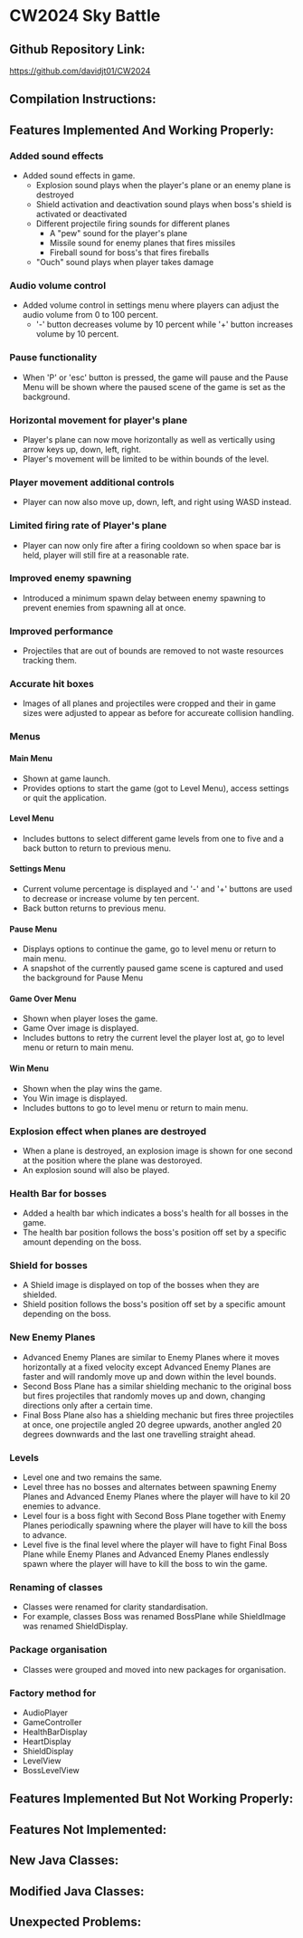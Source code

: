 # CW2024 Sky Battle

## Github Repository Link:
https://github.com/davidjt01/CW2024

## Compilation Instructions:

## Features Implemented And Working Properly:

### Added sound effects
- Added sound effects in game.
  - Explosion sound plays when the player's plane or an enemy plane is destroyed
  - Shield activation and deactivation sound plays when boss's shield is activated or deactivated
  - Different projectile firing sounds for different planes
    - A "pew" sound for the player's plane
    - Missile sound for enemy planes that fires missiles
    - Fireball sound for boss's that fires fireballs
  - "Ouch" sound plays when player takes damage

### Audio volume control
- Added volume control in settings menu where players can adjust the audio volume from 0 to 100 percent.
  - '-' button decreases volume by 10 percent while '+' button increases volume by 10 percent.

### Pause functionality
- When 'P' or 'esc' button is pressed, the game will pause and the Pause Menu will be shown where the paused scene of the game is set as the background.

### Horizontal movement for player's plane
- Player's plane can now move horizontally as well as vertically using arrow keys up, down, left, right.
- Player's movement will be limited to be within bounds of the level.

### Player movement additional controls
- Player can now also move up, down, left, and right using WASD instead.

### Limited firing rate of Player's plane
- Player can now only fire after a firing cooldown so when space bar is held, player will still fire at a reasonable rate.

### Improved enemy spawning
- Introduced a minimum spawn delay between enemy spawning to prevent enemies from spawning all at once.

### Improved performance
- Projectiles that are out of bounds are removed to not waste resources tracking them.

### Accurate hit boxes
-  Images of all planes and projectiles were cropped and their in game sizes were adjusted to appear as before for accureate collision handling.

### Menus

#### Main Menu
- Shown at game launch.
- Provides options to start the game (got to Level Menu), access settings or quit the application.

#### Level Menu
- Includes buttons to select different game levels from one to five and a back button to return to previous menu.

#### Settings Menu
- Current volume percentage is displayed and '-' and '+' buttons are used to decrease or increase volume by ten percent.
- Back button returns to previous menu.

#### Pause Menu
- Displays options to continue the game, go to level menu or return to main menu.
- A snapshot of the currently paused game scene is captured and used the background for Pause Menu

#### Game Over Menu
- Shown when player loses the game.
- Game Over image is displayed.
- Includes buttons to retry the current level the player lost at, go to level menu or return to main menu.

#### Win Menu
- Shown when the play wins the game.
- You Win image is displayed.
- Includes buttons to go to level menu or return to main menu.

### Explosion effect when planes are destroyed
- When a plane is destroyed, an explosion image is shown for one second at the position where the plane was destoroyed.
- An explosion sound will also be played.

### Health Bar for bosses
- Added a health bar which indicates a boss's health for all bosses in the game.
- The health bar position follows the boss's position off set by a specific amount depending on the boss.

### Shield for bosses
- A Shield image is displayed on top of the bosses when they are shielded.
- Shield position follows the boss's position off set by a specific amount depending on the boss.

### New Enemy Planes
- Advanced Enemy Planes are similar to Enemy Planes where it moves horizontally at a fixed velocity except Advanced Enemy Planes are faster and will randomly move up and down within the level bounds.
- Second Boss Plane has a similar shielding mechanic to the original boss but fires projectiles that randomly moves up and down, changing directions only after a certain time.
- Final Boss Plane also has a shielding mechanic but fires three projectiles at once, one projectile angled 20 degree upwards, another angled 20 degrees downwards and the last one travelling straight ahead.

### Levels
- Level one and two remains the same.
- Level three has no bosses and alternates between spawning Enemy Planes and Advanced Enemy Planes where the player will have to kil 20 enemies to advance.
- Level four is a boss fight with Second Boss Plane together with Enemy Planes periodically spawning where the player will have to kill the boss to advance.
- Level five is the final level where the player will have to fight Final Boss Plane while Enemy Planes and Advanced Enemy Planes endlessly spawn where the player will have to kill the boss to win the game.

### Renaming of classes
- Classes were renamed for clarity standardisation.
- For example, classes Boss was renamed BossPlane while ShieldImage was renamed ShieldDisplay.

### Package organisation
- Classes were grouped and moved into new packages for organisation.

### Factory method for
- AudioPlayer
- GameController
- HealthBarDisplay
- HeartDisplay
- ShieldDisplay
- LevelView
- BossLevelView

## Features Implemented But Not Working Properly:

## Features Not Implemented:

## New Java Classes:

## Modified Java Classes:

## Unexpected Problems: